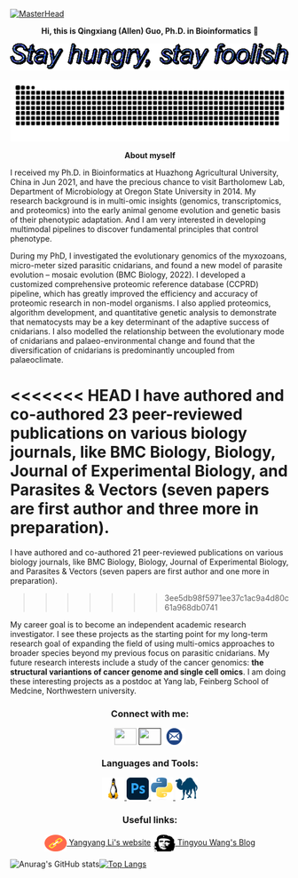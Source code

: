 [![MasterHead](https://github.com/qingxiangguo/qingxiangguo/blob/3b45ecdfdb3bcbf21ffb6d4fc2c80f8e24ae08b3/content/field_of_fire_by_maxbeechcreative-dbipet8.jpg)](https://github.com/qingxiangguo)
<p align="center"> <b>Hi, this is Qingxiang (Allen) Guo, Ph.D. in Bioinformatics</b> 👋
  
<p align="center"><img src="https://github.com/qingxiangguo/qingxiangguo/blob/1537f8309cd5384a2ee825e856abe45de03b32fa/content/text.gif"/>
  
<p align="center">
  <picture>
  <source media="(prefers-color-scheme: dark)" srcset="https://raw.githubusercontent.com/qingxiangguo/qingxiangguo/output/github-contribution-grid-snake-dark.svg">
  <source media="(prefers-color-scheme: light)" srcset="https://raw.githubusercontent.com/qingxiangguo/qingxiangguo/output/github-contribution-grid-snake.svg">
  <img alt="github contribution grid snake animation" src="https://raw.githubusercontent.com/qingxiangguo/qingxiangguo/output/github-contribution-grid-snake.svg">
 </picture>
</p>

<p align="center"> <b> About myself </b>

I received my Ph.D. in Bioinformatics at Huazhong Agricultural University, China in Jun 2021, and have the precious chance to visit Bartholomew Lab, Department of Microbiology at Oregon State University in 2014. My research background is in multi-omic insights (genomics, transcriptomics, and proteomics) into the early animal genome evolution and genetic basis of their phenotypic adaptation. And I am very interested in developing multimodal pipelines to discover fundamental principles that control phenotype.

During my PhD, I investigated the evolutionary genomics of the myxozoans, micro-meter sized parasitic cnidarians, and found a new model of parasite evolution – mosaic evolution (BMC Biology, 2022). I developed a customized comprehensive proteomic reference database (CCPRD) pipeline, which has greatly improved the efficiency and accuracy of proteomic research in non-model organisms. I also applied proteomics, algorithm development, and quantitative genetic analysis to demonstrate that nematocysts may be a key determinant of the adaptive success of cnidarians. I also modelled the relationship between the evolutionary mode of cnidarians and palaeo-environmental change and found that the diversification of cnidarians is predominantly uncoupled from palaeoclimate.

<<<<<<< HEAD
I have authored and co-authored 23 peer-reviewed publications on various biology journals, like BMC Biology, Biology, Journal of Experimental Biology, and Parasites & Vectors (seven papers are first author and three more in preparation).
=======
I have authored and co-authored 21 peer-reviewed publications on various biology journals, like BMC Biology, Biology, Journal of Experimental Biology, and Parasites & Vectors (seven papers are first author and one more in preparation).
>>>>>>> 3ee5db98f5971ee37c1ac9a4d80c61a968db0741

My career goal is to become an independent academic research investigator. I see these projects as the starting point for my long-term research goal of expanding the field of using multi-omics approaches to broader species beyond my previous focus on parasitic cnidarians. My future research interests include a study of the cancer genomics: <b>the structural variantions of cancer genome and single cell omics</b>. I am doing these interesting projects as a postdoc at Yang lab, Feinberg School of Medcine, Northwestern university.

<h3 align="center">Connect with me:</h3>
<p align="center">
<a href="https://twitter.com/QingxiangGuo" target="blank"><img align="center" src="https://cdn.jsdelivr.net/npm/simple-icons@3.0.1/icons/twitter.svg" alt="" height="30" width="40" /></a>
<a href=""https://www.linkedin.com/in/guoqx" target="blank"><img align="center" src="https://cdn.jsdelivr.net/npm/simple-icons@3.0.1/icons/linkedin.svg" alt="" height="30" width="40" /></a>
<a href="qingxiang.guo@northwestern.edn" target="blank"><img align="center" src="https://github.com/qingxiangguo/qingxiangguo/blob/8a2b4d8806191a6f886a26b1dccae1dc795d9a5f/content/email-western-libraries-12.png" alt="" height="30" width="40" /></a>

<h3 align="center">Languages and Tools:</h3>
<p align="center"> <a href="https://www.linux.org/" target="_blank"> <img src="https://github.com/qingxiangguo/qingxiangguo/blob/6bc194f522e7f2a7e9e2388391122ac84e9202f7/content/Linux-Logo.png" alt="linux" width="40" height="40"/> </a> <a href="https://www.photoshop.com/en" target="_blank"> <img src="https://github.com/qingxiangguo/qingxiangguo/blob/6bc194f522e7f2a7e9e2388391122ac84e9202f7/content/Adobe_Photoshop_CC_icon.svg.png" alt="photoshop" width="40" height="40"/> </a> <a href="https://www.python.org" target="_blank"> <img src="https://github.com/qingxiangguo/qingxiangguo/blob/6bc194f522e7f2a7e9e2388391122ac84e9202f7/content/Python-logo-notext.svg.png" alt="python" width="40" height="40"/> </a> <a href="https://www.perl.org/" target="_blank"> <img src="https://github.com/qingxiangguo/qingxiangguo/blob/118b1e76286d770b30ed2265bd04185ffce82808/content/perl-programming-language-logo-png-transparent.png" alt="perl" width="40" height="40"/> </a>
  
<h3 align="center">Useful links:</h3>
<p align="center">
<a href="https://yangyangli.top/" target="blank"><img align="center" src="content/link-closed-flat.png" alt="Yangyang Li's website" height="30" width="40" /> Yangyang Li's website</a>   <a href="https://databeauty.com/blog/" target="blank"><img align="center" src="content/tingyouwang.jpeg" alt="Tingyou Wang's Blog" height="30" width="40" /> Tingyou Wang's Blog</a>


![Anurag's GitHub stats](https://github-readme-stats.vercel.app/api?username=qingxiangguo&show_icons=true&theme=tokyonight)[![Top Langs](https://github-readme-stats.vercel.app/api/top-langs/?username=qingxiangguo)](https://github.com/anuraghazra/github-readme-stats)

